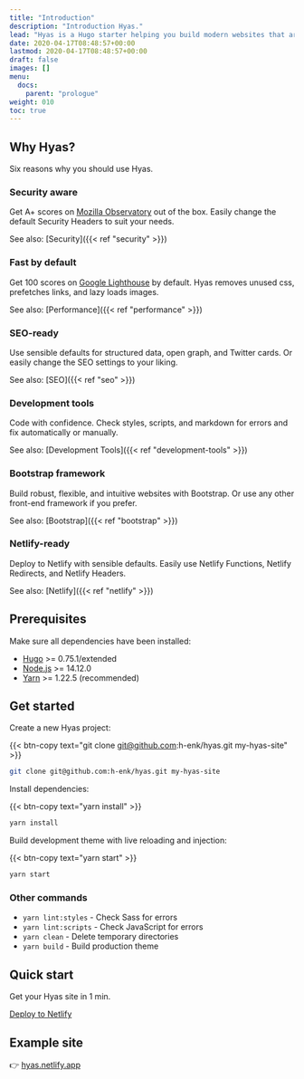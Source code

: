 ```yaml
---
title: "Introduction"
description: "Introduction Hyas."
lead: "Hyas is a Hugo starter helping you build modern websites that are secure, fast, and SEO-ready — by default."
date: 2020-04-17T08:48:57+00:00
lastmod: 2020-04-17T08:48:57+00:00
draft: false
images: []
menu: 
  docs:
    parent: "prologue"
weight: 010
toc: true
---
```


## Why Hyas?

Six reasons why you should use Hyas.

### Security aware
Get A+ scores on [Mozilla Observatory](https://observatory.mozilla.org/analyze/hyas.netlify.app) out of the box. Easily change the default Security Headers to suit your needs.

See also: [Security]({{< ref "security" >}})

### Fast by default
Get 100 scores on [Google Lighthouse](https://googlechrome.github.io/lighthouse/viewer/?gist=8b7aec005ae7b9e128ad5c4e2f125fea) by default. Hyas removes unused css, prefetches links, and lazy loads images.

See also: [Performance]({{< ref "performance" >}})

### SEO-ready

Use sensible defaults for structured data, open graph, and Twitter cards. Or easily change the SEO settings to your liking.

See also: [SEO]({{< ref "seo" >}})

### Development tools

Code with confidence. Check styles, scripts, and markdown for errors and fix automatically or manually.

See also: [Development Tools]({{< ref "development-tools" >}})

### Bootstrap framework

Build robust, flexible, and intuitive websites with Bootstrap. Or use any other front-end framework if you prefer.

See also: [Bootstrap]({{< ref "bootstrap" >}})

### Netlify-ready

Deploy to Netlify with sensible defaults. Easily use Netlify Functions, Netlify Redirects, and Netlify Headers.

See also: [Netlify]({{< ref "netlify" >}})

## Prerequisites

Make sure all dependencies have been installed:

- [Hugo](https://gohugo.io/) >= 0.75.1/extended
- [Node.js](https://nodejs.org/) >= 14.12.0
- [Yarn](https://yarnpkg.com/) >= 1.22.5 (recommended)

## Get started

Create a new Hyas project:

{{< btn-copy text="git clone git@github.com:h-enk/hyas.git my-hyas-site" >}}

```bash
git clone git@github.com:h-enk/hyas.git my-hyas-site
```

Install dependencies:

{{< btn-copy text="yarn install" >}}

```bash
yarn install
```

Build development theme with live reloading and injection:

{{< btn-copy text="yarn start" >}}

```bash
yarn start
```

### Other commands

- `yarn lint:styles` - Check Sass for errors
- `yarn lint:scripts` - Check JavaScript for errors
- `yarn clean` - Delete temporary directories
- `yarn build` - Build production theme

## Quick start

Get your Hyas site in 1 min.

<a class="btn btn-primary btn-sm px-3" href="https://app.netlify.com/start/deploy?repository=https://github.com/h-enk/hyas" role="button" target="_blank" rel="noopener">Deploy to Netlify</a>

<!--
[![Deploy to Netlify](https://www.netlify.com/img/deploy/button.svg)](https://app.netlify.com/start/deploy?repository=https://github.com/h-enk/hyas "Deploy to Netlify")
-->

## Example site

👉 [hyas.netlify.app](https://hyas.netlify.app/)
